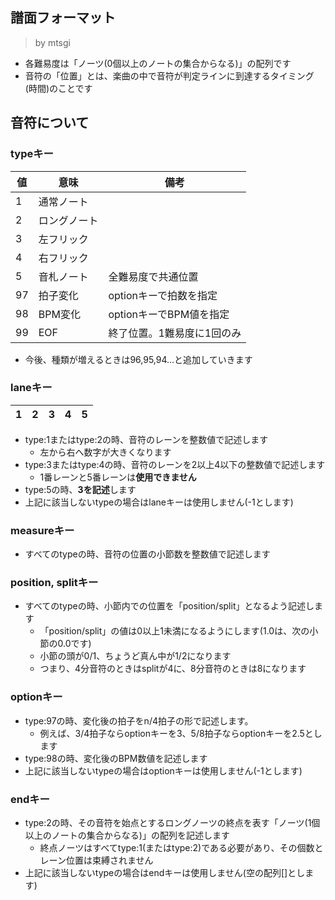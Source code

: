 ## 譜面フォーマット
> by mtsgi
- 各難易度は「ノーツ(0個以上のノートの集合からなる)」の配列です
- 音符の「位置」とは、楽曲の中で音符が判定ラインに到達するタイミング(時間)のことです
## 音符について
### typeキー
|値|意味|備考|
|---|---|---|
|1|通常ノート||
|2|ロングノート||
|3|左フリック||
|4|右フリック||
|5|音札ノート|全難易度で共通位置|
|97|拍子変化|optionキーで拍数を指定|
|98|BPM変化|optionキーでBPM値を指定|
|99|EOF|終了位置。1難易度に1回のみ|
- 今後、種類が増えるときは96,95,94...と追加していきます
### laneキー
|1|2|3|4|5|
|---|---|---|---|---|
- type:1またはtype:2の時、音符のレーンを整数値で記述します
  - 左から右へ数字が大きくなります
- type:3またはtype:4の時、音符のレーンを2以上4以下の整数値で記述します
  - 1番レーンと5番レーンは**使用できません**
- type:5の時、**3を記述**します
- 上記に該当しないtypeの場合はlaneキーは使用しません(-1とします)
### measureキー
- すべてのtypeの時、音符の位置の小節数を整数値で記述します
### position, splitキー
- すべてのtypeの時、小節内での位置を「position/split」となるよう記述します
  - 「position/split」の値は0以上1未満になるようにします(1.0は、次の小節の0.0です)
  - 小節の頭が0/1、ちょうど真ん中が1/2になります
  - つまり、4分音符のときはsplitが4に、8分音符のときは8になります
### optionキー
- type:97の時、変化後の拍子をn/4拍子の形で記述します。
  - 例えば、3/4拍子ならoptionキーを3、5/8拍子ならoptionキーを2.5とします
- type:98の時、変化後のBPM数値を記述します
- 上記に該当しないtypeの場合はoptionキーは使用しません(-1とします)
### endキー
- type:2の時、その音符を始点とするロングノーツの終点を表す「ノーツ(1個以上のノートの集合からなる)」の配列を記述します
  - 終点ノーツはすべてtype:1(またはtype:2)である必要があり、その個数とレーン位置は束縛されません
- 上記に該当しないtypeの場合はendキーは使用しません(空の配列[]とします)